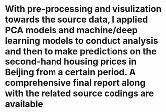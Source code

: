 # With pre-processing and visulization towards the source data, I applied PCA models and machine/deep learning models to conduct analysis and then to make predictions on the second-hand housing prices in Beijing from a certain period. A comprehensive final report along with the related source codings are available 
